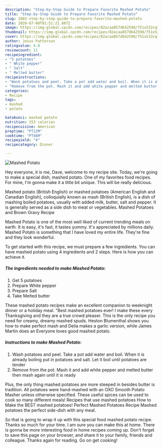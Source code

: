 ```yaml
---
description: "Step-by-Step Guide to Prepare Favorite Mashed Potato"
title: "Step-by-Step Guide to Prepare Favorite Mashed Potato"
slug: 1802-step-by-step-guide-to-prepare-favorite-mashed-potato
date: 2020-07-08T01:51:21.887Z
image: https://img-global.cpcdn.com/recipes/82acaa857d642598/751x532cq70/mashed-potato-recipe-main-photo.jpg
thumbnail: https://img-global.cpcdn.com/recipes/82acaa857d642598/751x532cq70/mashed-potato-recipe-main-photo.jpg
cover: https://img-global.cpcdn.com/recipes/82acaa857d642598/751x532cq70/mashed-potato-recipe-main-photo.jpg
author: Jesus Patterson
ratingvalue: 4.8
reviewcount: 11
recipeingredient:
- "5 potatoes"
- " White pepper"
- " Salt"
- " Melted butter"
recipeinstructions:
- "Wash potatoes and peel. Take a pot add water and boil. When it is already boiling put in potatoes and salt. Let it boil until potatoes are tender"
- "Remove from the pot. Mash it and add white pepper and melted butter then mash again until it is ready"
categories:
- Recipe
tags:
- mashed
- potato

katakunci: mashed potato 
nutrition: 153 calories
recipecuisine: American
preptime: "PT12M"
cooktime: "PT46M"
recipeyield: "4"
recipecategory: Dinner

---
```



![Mashed Potato](https://img-global.cpcdn.com/recipes/82acaa857d642598/751x532cq70/mashed-potato-recipe-main-photo.jpg)

Hey everyone, it is me, Dave, welcome to my recipe site. Today, we're going to make a special dish, mashed potato. One of my favorites food recipes. For mine, I'm gonna make it a little bit unique. This will be really delicious.

Mashed potato (British English) or mashed potatoes (American English and Canadian English), colloquially known as mash (British English), is a dish of mashing boiled potatoes, usually with added milk, butter, salt and pepper. It is generally served as a side dish to meat or vegetables. Mashed Potatoes and Brown Gravy Recipe

Mashed Potato is one of the most well liked of current trending meals on earth. It is easy, it's fast, it tastes yummy. It's appreciated by millions daily. Mashed Potato is something that I have loved my entire life. They're fine and they look wonderful.


To get started with this recipe, we must prepare a few ingredients. You can have mashed potato using 4 ingredients and 2 steps. Here is how you can achieve it.

<!--inarticleads1-->

##### The ingredients needed to make Mashed Potato:

1. Get 5 potatoes
1. Prepare  White pepper
1. Prepare  Salt
1. Take  Melted butter


These mashed potato recipes make an excellent companion to weeknight dinner or a holiday meal. &#34;Best mashed potatoes ever! I make these every Thanksgiving and they are a true crowd pleaser. This is the only recipe you need for creamy, dreamy mashed spuds. Heston Blumenthal shows you how to make perfect mash and Delia makes a garlic version, while James Martin does an Everyone loves good mashed potato. 

<!--inarticleads2-->

##### Instructions to make Mashed Potato:

1. Wash potatoes and peel. Take a pot add water and boil. When it is already boiling put in potatoes and salt. Let it boil until potatoes are tender
1. Remove from the pot. Mash it and add white pepper and melted butter then mash again until it is ready


Plus, the only thing mashed potatoes are more steeped in besides butter is tradition. All potatoes were hand-mashed with an OXO Smooth Potato Masher unless otherwise specified. These useful spices can be used to cook so many different meals! Recipes that use mashed potatoes How to Make the BEST mashed potatoes! Perfect Mashed Potatoes Recipe Mashed potatoes the perfect side-dish with any meal. 

So that is going to wrap it up with this special food mashed potato recipe. Thanks so much for your time. I am sure you can make this at home. There is gonna be more interesting food in home recipes coming up. Don't forget to save this page on your browser, and share it to your family, friends and colleague. Thanks again for reading. Go on get cooking!
